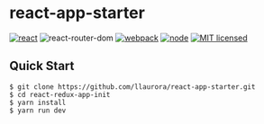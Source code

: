 # react-app-starter
[![react](https://img.shields.io/badge/react-^17.0.1-brightgreen.svg?style=flat-square)](https://github.com/facebook/react)
![react-router-dom](https://img.shields.io/badge/react--router--dom-%5E5.2.0-brightgreen.svg)
[![webpack](https://img.shields.io/badge/webpack-%5E5.24.3-brightgreen.svg)](https://www.webpackjs.com/)
[![node](https://img.shields.io/badge/node-%3E%3D10.13.0-brightgreen.svg)](http://nodejs.cn/)
[![MIT licensed](https://img.shields.io/badge/license-MIT-brightgreen.svg)](https://raw.githubusercontent.com/wellyshen/react-cool-starter/master/LICENSE)

## Quick Start
~~~
$ git clone https://github.com/llaurora/react-app-starter.git
$ cd react-redux-app-init
$ yarn install
$ yarn run dev
~~~
